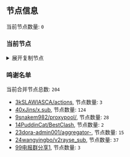 
## 节点信息
当前节点数量: `0`
### 当前节点
<details>
  <summary>展开复制节点</summary>

    

</details>

### 鸣谢名单
当前合并节点总数: `204`
- [3kSLAWIASCA/actions](https://github.com/kSLAWIASCA/actions), 节点数量: `3`
- [40xJins/x.sub](https://github.com/0xJins/x.sub), 节点数量: `124`
- [9snakem982/proxypool/](https://github.com/snakem982/proxypool/), 节点数量: `28`
- [14PuddinCat/BestClash](https://github.com/PuddinCat/BestClash), 节点数量: `2`
- [23dora-admin001/aggregator-](https://github.com/dora-admin001/aggregator-), 节点数量: `15`
- [24wangyingbo/v2rayse_sub](https://github.com/wangyingbo/v2rayse_sub), 节点数量: `37`
- [99电报群分享1](https://github.com/cdddbc/getAirport), 节点数量: `3`


